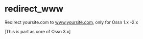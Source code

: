 redirect_www
============

Redirect yoursite.com to www.yoursite.com, only for Ossn 1.x -2.x

[This is part as core of Ossn 3.x]
